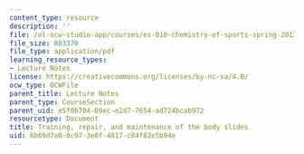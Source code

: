 ```yaml
---
content_type: resource
description: ''
file: /ol-ocw-studio-app/courses/es-010-chemistry-of-sports-spring-2013/8b69d7a00c973e0f4817c84f82e5b94e_MITES_010S13_lec3.pdf
file_size: 803370
file_type: application/pdf
learning_resource_types:
- Lecture Notes
license: https://creativecommons.org/licenses/by-nc-sa/4.0/
ocw_type: OCWFile
parent_title: Lecture Notes
parent_type: CourseSection
parent_uid: e5f0b704-09ec-e2d7-7654-ad724bcab972
resourcetype: Document
title: Training, repair, and maintenance of the body slides
uid: 8b69d7a0-0c97-3e0f-4817-c84f82e5b94e
---
```

